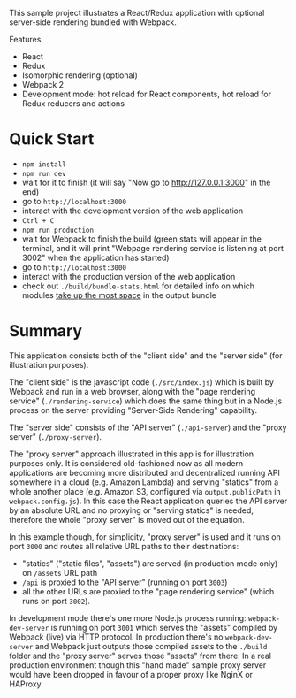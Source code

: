 This sample project illustrates a React/Redux application with optional server-side rendering bundled with Webpack.

Features

* React
* Redux
* Isomorphic rendering (optional)
* Webpack 2
* Development mode: hot reload for React components, hot reload for Redux reducers and actions

Quick Start
===========

* `npm install`
* `npm run dev`
* wait for it to finish (it will say "Now go to http://127.0.0.1:3000" in the end)
* go to `http://localhost:3000`
* interact with the development version of the web application
* `Ctrl + C`
* `npm run production`
* wait for Webpack to finish the build (green stats will appear in the terminal, and it will print "Webpage rendering service is listening at port 3002" when the application has started)
* go to `http://localhost:3000`
* interact with the production version of the web application
* check out `./build/bundle-stats.html` for detailed info on which modules [take up the most space](https://blog.etleap.com/2017/02/02/inspecting-your-webpack-bundle/) in the output bundle

Summary
=======

This application consists both of the "client side" and the "server side" (for illustration purposes).

The "client side" is the javascript code (`./src/index.js`) which is built by Webpack and run in a web browser, along with the "page rendering service" (`./rendering-service`) which does the same thing but in a Node.js process on the server providing "Server-Side Rendering" capability.

The "server side" consists of the "API server" (`./api-server`) and the "proxy server" (`./proxy-server`).

The "proxy server" approach illustrated in this app is for illustration purposes only. It is considered old-fashioned now as all modern applications are becoming more distributed and decentralized running API somewhere in a cloud (e.g. Amazon Lambda) and serving "statics" from a whole another place (e.g. Amazon S3, configured via `output.publicPath` in `webpack.config.js`). In this case the React application queries the API server by an absolute URL and no proxying or "serving statics" is needed, therefore the whole "proxy server" is moved out of the equation.

In this example though, for simplicity, "proxy server" is used and it runs on port `3000` and routes all relative URL paths to their destinations:

* "statics" ("static files", "assets") are served (in production mode only) on `/assets` URL path
* `/api` is proxied to the "API server" (running on port `3003`)
* all the other URLs are proxied to the "page rendering service" (which runs on port `3002`).

In development mode there's one more Node.js process running: `webpack-dev-server` is running on port `3001` which serves the "assets" compiled by Webpack (live) via HTTP protocol. In production there's no `webpack-dev-server` and Webpack just outputs those compiled assets to the `./build` folder and the "proxy server" serves those "assets" from there. In a real production environment though this "hand made" sample proxy server would have been dropped in favour of a proper proxy like NginX or HAProxy.
